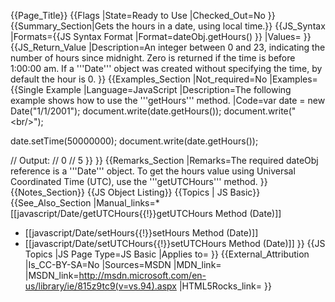 {{Page_Title}}
{{Flags
|State=Ready to Use
|Checked_Out=No
}}
{{Summary_Section|Gets the hours in a date, using local time.}}
{{JS_Syntax
|Formats={{JS Syntax Format
|Format=dateObj.getHours()
}}
|Values=
}}
{{JS_Return_Value
|Description=An integer between 0 and 23, indicating the number of hours since midnight. Zero is returned if the time is before 1:00:00 am. If a '''Date''' object was created without specifying the time, by default the hour is 0.
}}
{{Examples_Section
|Not_required=No
|Examples={{Single Example
|Language=JavaScript
|Description=The following example shows how to use the '''getHours''' method.
|Code=var date = new Date("1/1/2001");
 document.write(date.getHours());
 document.write("&lt;br/&gt;");
 
 date.setTime(50000000);
 document.write(date.getHours());
 
 // Output:
 // 0 
 // 5
}}
}}
{{Remarks_Section
|Remarks=The required dateObj reference is a '''Date''' object. To get the hours value using Universal Coordinated Time (UTC), use the '''getUTCHours''' method.
}}
{{Notes_Section}}
{{JS Object Listing}}
{{Topics | JS Basic}}
{{See_Also_Section
|Manual_links=* [[javascript/Date/getUTCHours{{!}}getUTCHours Method (Date)]]
* [[javascript/Date/setHours{{!}}setHours Method (Date)]]
* [[javascript/Date/setUTCHours{{!}}setUTCHours Method (Date)]]
}}
{{JS Topics
|JS Page Type=JS Basic
|Applies to=
}}
{{External_Attribution
|Is_CC-BY-SA=No
|Sources=MSDN
|MDN_link=
|MSDN_link=http://msdn.microsoft.com/en-us/library/ie/815z9tc9(v=vs.94).aspx
|HTML5Rocks_link=
}}
